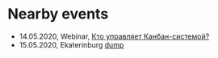 # Nearby events

- 14.05.2020, Webinar, [Кто управляет Канбан-системой?](https://kanban.cleverics.ru/)
- 15.05.2020, Ekaterinburg [dump](https://dump-ekb.ru/devops?utm_source=telegram&utm_medium=social&utm_campaign=dump2020&utm_content=devops_ru18.02)
